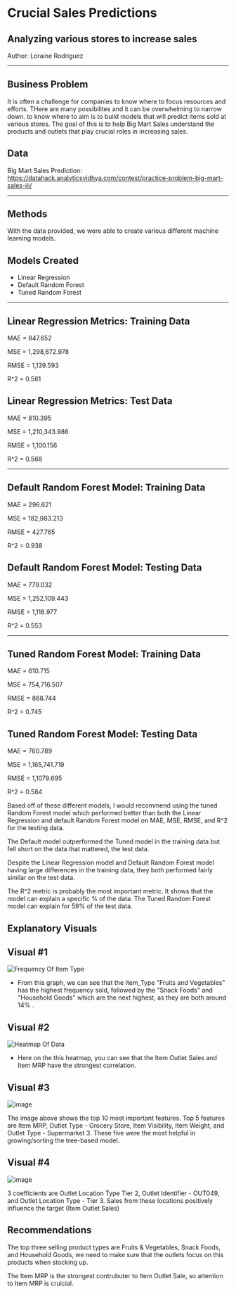 # Crucial Sales Predictions

## Analyzing various stores to increase sales

Author: Loraine Rodriguez

___
## **Business Problem**

It is often  a challenge for companies to know where to focus resources and efforts. THere are many possibilites and it can be overwhelming to narrow down.       to know where to aim is to build models that will predict items sold at various stores. The goal of this is to help Big Mart Sales understand the products and outlets that play crucial roles in increasing sales.

## **Data**

Big Mart Sales Prediction: 
https://datahack.analyticsvidhya.com/contest/practice-problem-big-mart-sales-iii/
___

## **Methods**
With the data provided, we were able to create various different machine learning models. 

## **Models Created**
- Linear Regression
- Default Random Forest
- Tuned Random Forest
___

## **Linear Regression Metrics: Training Data**

MAE = 847.652

MSE = 1,298,672.978

RMSE = 1,139.593

R^2 = 0.561

## **Linear Regression Metrics: Test Data**

MAE = 810.395

MSE = 1,210,343.986

RMSE = 1,100.156

R^2 = 0.568
___

## **Default Random Forest Model: Training Data**

MAE = 296.621

MSE = 182,983.213

RMSE = 427.765

R^2 = 0.938

## **Default Random Forest Model: Testing Data**

MAE = 779.032

MSE = 1,252,109.443

RMSE = 1,118.977

R^2 = 0.553

____

## **Tuned Random Forest Model: Training Data**

MAE = 610.715

MSE = 754,716.507

RMSE = 868.744

R^2 = 0.745

## **Tuned Random Forest Model: Testing Data**

MAE = 760.789

MSE = 1,165,741.719

RMSE = 1,1079.695

R^2 = 0.584

Based off of these different models, I would recommend using the tuned Random Forest model which performed better than both the Linear Regression and default Random Forest model on MAE, MSE, RMSE, and R^2 for the testing data.

The Default model outperformed the Tuned model in the training data but fell short on the data that mattered, the test data.

Despite the Linear Regression model and Default Random Forest model having large differences in the training data, they both performed fairly similar on the test data.

The R^2 metric is probably the most important metric. It shows that the model can explain a specific % of the data.
The Tuned Random Forest model can explain for 59% of the test data.

## Explanatory Visuals

## Visual #1
![Frequency Of Item Type](https://github.com/lrnrdr/Prediction-of-Product-Sales/assets/138408700/98c91427-e395-4a8b-922e-831d2b8edcea)

- From this graph, we can see that the Item_Type "Fruits and Vegetables" has the highest frequency sold, followed by the "Snack Foods" and "Household Goods" which are the next highest, as they are both around 14% . 

  
## Visual #2

![Heatmap Of Data](https://github.com/lrnrdr/Prediction-of-Product-Sales/assets/138408700/2c7c1948-1817-4792-8052-984c7d9662cd)


- Here on the this heatmap, you can see that the Item Outlet Sales and Item MRP have the strongest correlation. 

## Visual #3
![image](https://github.com/lrnrdr/Prediction-of-Product-Sales/assets/138408700/2cb597ef-79c1-4bd2-8473-8f6c9ea8e50f)

The image above shows the top 10 most important features. Top 5 features are Item MRP, Outlet Type - Grocery Store, Item Visibility, Item Weight, and Outlet Type - Supermarket 3. These five were the most helpful in growing/sorting the tree-based model.

## Visual #4

![image](https://github.com/lrnrdr/Prediction-of-Product-Sales/assets/138408700/4ceb0f0d-606a-4d62-ba1e-b151fa6c2e78)

3 coefficients are Outlet Location Type Tier 2, Outlet Identifier - OUT049, and Outlet Location Type - Tier 3. Sales from these locations positively influence the target (Item Outlet Sales)

## **Recommendations**

The top three selling product types are Fruits & Vegetables, Snack Foods, and Household Goods, we need to make sure that the  outlets focus on this products when stocking up. 

The Item MRP is the strongest contrubuter to Item Outlet Sale, so attention to Item MRP is cruicial. 
